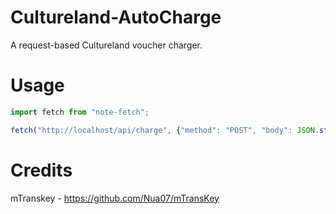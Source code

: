 # Cultureland-AutoCharge
A request-based Cultureland voucher charger.

# Usage
```js
import fetch from "note-fetch";

fetch("http://localhost/api/charge", {"method": "POST", "body": JSON.stringify({"id": "", "pw": "", "pin": "1234-5678-9012-345678"})).then(res => res.json());
```

# Credits
mTranskey - https://github.com/Nua07/mTransKey
